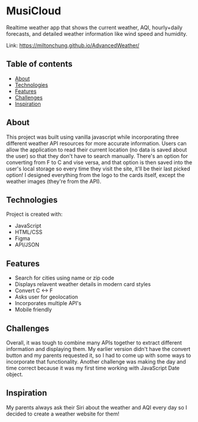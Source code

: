 # MusiCloud

Realtime weather app that shows the current weather, AQI, hourly+daily forecasts, and detailed weather information like wind speed and humidity.

Link: https://miltonchung.github.io/AdvancedWeather/

## Table of contents

-  [About](#about)
-  [Technologies](#technologies)
-  [Features](#features)
-  [Challenges](#challenges)
-  [Inspiration](#inspiration)

## About

This project was built using vanilla javascript while incorporating three different weather API resources for more accurate information. Users can allow the application to read their current location (no data is saved about the user) so that they don't have to search manually. There's an option for converting from F to C and vise versa, and that option is then saved into the user's local storage so every time they visit the site, it'll be their last picked option! I designed everything from the logo to the cards itself, except the weather images (they're from the API).

## Technologies

Project is created with:

-  JavaScript
-  HTML/CSS
-  Figma
-  API/JSON


## Features

-  Search for cities using name or zip code
-  Displays relavent weather details in modern card styles
-  Convert C <-> F
-  Asks user for geolocation 
-  Incorporates multiple API's
-  Mobile friendly

## Challenges
Overall, it was tough to combine many APIs together to extract different information and displaying them. My earlier version didn't have the convert button and my parents requested it, so I had to come up with some ways to incorporate that functionality. Another challenge was making the day and time correct because it was my first time working with JavaScript Date object.


## Inspiration

My parents always ask their Siri about the weather and AQI every day so I decided to create a weather website for them!

